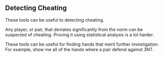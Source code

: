 ## Detecting Cheating

These tools can be useful to detecting cheating.

Any player, or pair, that deviates significantly from the norm can be suspected of cheating. Proving it using statistical analysis is a lot harder.

These tools can be useful for finding hands that merit further investigation. For example, show me all of the hands where a pair defend against 3NT.

